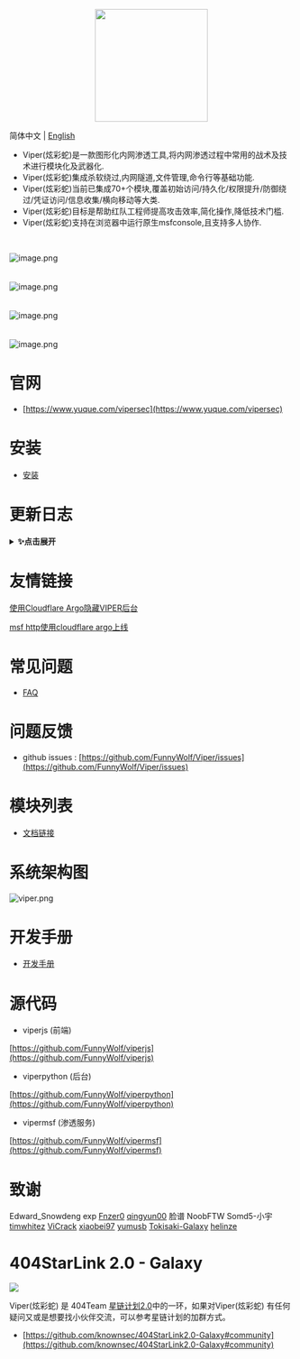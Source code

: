 <p align="center">
   <img width="200" src="https://cdn.nlark.com/yuque/0/2020/svg/159259/1590851265515-f865560b-ba50-4ca3-b2f6-5e8db3268da1.svg#align=left&display=inline&height=200&margin=%5Bobject%20Object%5D&name=logo.svg&originHeight=200&originWidth=200&size=1378&status=done&style=none&width=200">
</p>

简体中文 | [English](./README_EN.md)

- Viper(炫彩蛇)是一款图形化内网渗透工具,将内网渗透过程中常用的战术及技术进行模块化及武器化.
- Viper(炫彩蛇)集成杀软绕过,内网隧道,文件管理,命令行等基础功能.
- Viper(炫彩蛇)当前已集成70+个模块,覆盖初始访问/持久化/权限提升/防御绕过/凭证访问/信息收集/横向移动等大类.
- Viper(炫彩蛇)目标是帮助红队工程师提高攻击效率,简化操作,降低技术门槛.
- Viper(炫彩蛇)支持在浏览器中运行原生msfconsole,且支持多人协作.

<br>

![image.png](https://cdn.nlark.com/yuque/0/2021/png/159259/1631687579184-a2603220-9009-4240-9709-76b503fe8174.png?x-oss-process=image%2Fresize%2Cw_1504%2Climit_0)
<br>
<br>
<br>
![image.png](https://cdn.nlark.com/yuque/0/2021/png/159259/1628573079014-871d0573-ef2a-4267-974b-1026d6ed2466.png?x-oss-process=image%2Fresize%2Cw_1504%2Climit_0)
<br>
<br>
<br>
![image.png](https://cdn.nlark.com/yuque/0/2020/png/159259/1609217703998-8bebe969-7a26-4f75-b2cb-6dca34a39951.png#align=left&display=inline&height=511&margin=%5Bobject%20Object%5D&name=image.png&originHeight=1022&originWidth=2028&size=191127&status=done&style=none&width=1014)
<br>
<br>
<br>
![image.png](https://cdn.nlark.com/yuque/0/2020/png/159259/1609217723155-f57417f1-2229-4386-888a-c8608449643c.png#align=left&display=inline&height=511&margin=%5Bobject%20Object%5D&name=image.png&originHeight=1022&originWidth=2028&size=296317&status=done&style=none&width=1014)
<br>

# 官网

- [https://www.yuque.com/vipersec](https://www.yuque.com/vipersec)

# 安装

- [安装](https://www.yuque.com/vipersec/help/olg1ua)

# 更新日志

<details>
<summary><b>✨点击展开</b></summary>

## 2023-09-14-19-59-43
### 优化
- 清理不必要的日志打印
- 合并metasploit-framework 6.3.34版本
- 增加后台服务监控日志
- 渗透服务使用多线程模式,解决Session操作执行超时导致其他任务无法进行

### Bugfix
- fix Python Meterpreter断线后无法重连问题
  fix https://github.com/FunnyWolf/Viper/issues/145

## 20230827
### 优化
- 反溯源脚本nobody.sh可以快速使用初始nginx配置
- 合并metasploit-framework 6.3.32版本
- Viper后续使用构建时间作为版本号
### Bugfix
- fix https://github.com/FunnyWolf/Viper/issues/155
- fix https://github.com/FunnyWolf/Viper/issues/163
- fix https://github.com/FunnyWolf/Viper/issues/161

## v1.6.4 20230821
### 新功能
- 新增`判断Session是否运行在容器中`模块
### 优化
- session通过鼠标提示展示英文的地理位置信息
- Viper通过CI自动更新Geolite数据库
- Viper当前通过CI自动构建
- 优化模块运行部分前端提示信息
- 优化viperpython日志格式
- 提高`运行信息`执行速度
- 渗透服务异常时日志更详细说明异常类型
- 合并metasploit-framework 6.3.31版本
### Bugfix
- Fix https://github.com/FunnyWolf/Viper/issues/155 Session心跳显示999,msfrpc状态正常,界面显示渗透服务心跳异常
- Fix https://github.com/FunnyWolf/Viper/issues/150 session下载文件时会偶发性的下载了1m中断
- Fix https://github.com/FunnyWolf/Viper/issues/156 已经上线的session界面未显示
- Fix https://github.com/FunnyWolf/Viper/issues/153 日志逻辑问题

## v1.6.3 20230812
### 优化
- 调整vipermsf及viperpython日志级别及格式,便于定位问题
- 关闭vipermsf的cpulimit
- 新增vipermsf心跳异常提示
- 更新沙箱IP列表,参考项目: https://github.com/0x727/CloudSandbox
- 优化网络拓扑动态效果
- 合并metasploit-framework 6.3.30版本
### Bugfix
- Fix https://github.com/FunnyWolf/Viper/issues/150 session下载文件时会偶发性的下载了1m中断
- Fix https://github.com/FunnyWolf/Viper/issues/145 thin的pid文件未清除导致重启msf后台服务无法启动

## v1.6.3 20230812
### 优化
- 调整vipermsf及viperpython日志级别及格式,便于定位问题
- 关闭vipermsf的cpulimit
- 新增vipermsf心跳异常提示
- 更新沙箱IP列表,参考项目: https://github.com/0x727/CloudSandbox
- 优化网络拓扑动态效果
- 合并metasploit-framework 6.3.30版本
### Bugfix
- Fix https://github.com/FunnyWolf/Viper/issues/150 session下载文件时会偶发性的下载了1m中断
- Fix https://github.com/FunnyWolf/Viper/issues/145 thin的pid文件未清除导致重启msf后台服务无法启动

## v1.6.2 20230802
### 优化
- 优化Session Timeout默认值,断线可自动切换传输协议
- reverse_http监听不再返回404页面,直接关闭连接
- 优化`网络拓扑`,根据载荷类型确认方向并动态显示当前存活的连接
- 合并metasploit-framework 6.3.28版本
### Bugfix
- Socks5代理在存在连接时无法正确关闭问题


## v1.6.1 20230709
### 优化
- 合并metasploit-framework 6.3.25版本
### Bugfix
- 修复NAT网络Linux主机(各大云厂商VPS)IP显示为::1问题
- 修复NAT网络Linux主机(各大云厂商VPS)上线生成多个主机问题


## v1.6.0 20230701
### 优化
- 优化反溯源方案 [文档链接](https://www.yuque.com/vipersec/help/ilwe2iprztf9hlqv)
- 优化`内存执行C#可执行文件(Bypass)`模块
- `关于VIPER`中可以快捷查看最新版本
- 合并metasploit-framework 6.3.24版本

## v1.5.30 20230617
### 新功能
- Viper所有功能都可通过右下角链接跳转到对应文档
### 优化
- `监听防火墙`前端UI优化
- `只显示Session`功能可在主页面使用
- 合并metasploit-framework 6.3.22版本
### Bugfix
- 修复python类型payload断线后无法重连及无法清理历史网络连接问题


## v1.5.29 20230522
### 优化
- 端口转发记录新增连接提示
- 模块运行结果记录运行模块的sessionid
- 适配reverse_tcp_ssl类型payload
- 合并metasploit-framework 6.3.18版本
### Bugfix
- 修复sock4a/socks5代理无法使用问题
- 修复session长时间运行导致内存占用过高问题

## v1.5.28 20230506
### 新功能
- 新增`只显示Session`功能(首页和网络拓扑更简洁)
- 面向互联网的handler被扫描(网络测绘)时会在Notice提示
### 优化
- 合并metasploit-framework 6.3.16版本
### Bugfix
- 修复无法修改包含中文内容的文件问题
- 修复`文件管理`无法上传文件问题


## v1.5.27 20230429
### 新功能
- 新增`基础LoaderShellcode分离免杀(Linux)`模块
- Viper支持安装历史版本(最早支持1.5.26)
### 优化
- 合并metasploit-framework 6.3.15版本
### Bugfix
- 修复Python类型payload无法上线问题
- 修复`命令终端`输出中文报错问题(提示执行超时)
- 修复Session`通信信道`功能无法使用问题

## v1.5.26 20230205
### 优化
- 合并metasploit-framework 6.3.2版本 (更新多个域渗透模块)

### Bugfix
- 修复 https://github.com/FunnyWolf/Viper/issues/93
- 修复 https://github.com/FunnyWolf/Viper/issues/120

## v1.5.25 20221016
### 优化
- 合并metasploit-framework 6.2.23版本
- 新增BOF支持


## v1.5.24 20220911
### 新功能
- 新增`UI提示框获取用户输入的密码`模块
### 优化
- mitmproxy开放公网访问,添加http代理认证
- msfrpc web组件由puma替换为thin,减少cpu占用
- msfrpc默认开启cpulimit 50%
- msfrpc使用OJ为默认json组件,替换yajl(yajl历史出现过多个dos漏洞)
- 更新Django 4.0
- 合并metasploit-framework 6.2.18版本

## v1.5.23 20220807
### 优化
- 合并metasploit-framework 6.2.12版本

### Bugfix
- 修复yajl-ruby bug导致的`渗透服务`无响应问题/msf cpu占用100%问题/内存占用过高问题
- [yajl-ruby commit](https://github.com/brianmario/yajl-ruby/commit/e8de283a6d64f0902740fd09e858fc3d7d803161)

## v1.5.22 20220614
### 优化
- 优化viperpython与vipermsf定时心跳逻辑,解决渗透服务无响应问题
- 合并metasploit-framework 6.2.3版本



## v1.5.21 20220521
### 优化
- 更新`内网代理`提示
- 优化`被动扫描`模块加载逻辑,提高性能
- 合并metasploit-framework 6.1.44版本
### Bugfix
- `FOFA`报错问题[issues](https://github.com/FunnyWolf/Viper/issues/87)

## v1.5.20 20220409
### 新功能
- 新增`分卷压缩目录/文件(7z)`模块
### 优化
- 合并metasploit-framework 6.1.38版本


## v1.5.19 20220328
### 优化
- Session文件管理增加缓存,优化首次打开速度
- 合并metasploit-framework 6.1.36版本
### Bugfix
- 修复无法使用migrate命令问题
- 修复无法创建虚拟监听问题
- 修复`Windows UAC绕过`运行报错问题

## v1.5.18 20220311
### 优化
- Viper重启后不再自动加载历史监听,而是生成对应的虚拟监听并加入`备份`标签,便于用户手动恢复
- 调用jemalloc编译ruby解释器,优化MSF内存占用
- 合并metasploit-framework 6.1.34版本
### Bugfix
- 修复reverse_https监听关闭后端口占用问题
- to_handler生成的监听当前在WEBUI正确显示

## v1.5.17 20220305
### 新功能
- 支持在UI界面中使用Android类型`监听载荷`
### 优化
- 合并metasploit-framework 6.1.33版本
### Bugfix
- 修复MSFRPC生成大量127.0.0.1网络链接问题
- 修复Docker Health Check导致生成大量TIME_WAIT链接问题

## v1.5.16 20220226
### 优化
- 优化部分UI,适配Macox
- 合并metasploit-framework 6.1.32版本
### Bugfix
- 修复`伪造成Word文档的exe文件`某些情境下无法清理exe问题
- 修复Python,Java,Android类型Payload无法上线问题


## v1.5.15 20220213
### 优化
- 优化部分UI布局
- 删除Session增加二次确认
- `通信通道`适配大部分Payload
- 合并metasploit-framework 6.1.30版本
### Bugfix
- 修复`手机摄像头拍照` MIUI崩溃问题

## v1.5.14 20220206
### 新功能
- 新增三个Android教学演示模块(获取目标手机短信/通话记录/通讯录)(手机摄像头拍照)(手机录制音频)
- 新增`通信通道`功能,多级内网渗透更加便捷 [readme](https://www.yuque.com/vipersec/blog/gssfbg)
### 优化
- 合并metasploit-framework 6.1.29版本


## v1.5.13 20220111
### 新功能
- 新增Zoomeye API接口
- 新增`DNSLog服务器`模块

### 优化
- 删除`全网扫描`debug接口(手工导入功能可完全代替此接口)
- Log4j Payload回显Java version,OS arch,OS version
- 优化`全网扫描`流水线逻辑,当前不会影响心跳数据传输
- 合并metasploit-framework 6.1.25版本

### Bugfix
- 修复`VMware Horizon Log4j Rce`超时参数不生效问题



## v1.5.12 20211231

### 新功能

- 新增被动扫描模块框架
- 新增`VMware Horizon Log4j Rce`全网扫描模块
- 新增`LDAP Server`模块,图形化管理LDAPServer

### 优化

- Log4j RCE被动扫描功能更新为被动扫描模块
- 更新Log4j RCE的bypass WAF payload
- `Log4j RCE被动扫描模块`新增超时参数


## v1.5.10 20211216

### 新功能

- 新增Log4j被动扫描功能
- VIPER+crawlergo组合使用可实现全自动主动扫描Log4j漏洞

### Log4j被动扫描

- 自动替换GET请求参数为Payload
- 自动替换POST请求参数为Payload
- 自动替换POST请求JSON中值为Payload
- 自动替换跳过密码字段
- 自动在headers中添加Payload(依据字典轮询)
- Payload包含原始Payload与绕过WAF的Payload
- Payload中包含UUID,可根据DNSLOG记录查找具体触发漏洞的请求内容

### Log4j自动化主动扫描

- 通过chrome headless + 爬虫的方式获取自动获取页面所有请求,将请求导入到被动proxy中,实现自动化扫描

### Log4j扫描使用文档

- [中文文档](https://www.yuque.com/vipersec/blog/lgrqm4)

## v1.5.9 20211204

### 优化

- 合并metasploit-framework 6.1.18版本
- 更新ruby3.0

### Bugfix

- 修复执行FOFA搜索失败问题

## v1.5.8 20211126

### 新功能

- 新增`Syscall的Visual Studio工程`模块

### 优化

- `全网扫描`UI更新,操作更便捷并新增手动导入功能
- 添加部分日志(心跳数据部分)
- 合并metasploit-framework 6.1.17版本

### Bugfix

- 修复无法加载pem证书问题

## v1.5.7 20211115

### 优化

- `全网扫描`添加Debug接口
- webdelivery当前不再强制绑定target与payload
- puma及ipgeo功能优化
- 部分前端交互优化
- 合并metasploit-framework 6.1.15版本

### Bugfix

- 修复ipgeo异常处理导致监听异常问题
- 修复重启viper后udp类型监听重复添加问题

## v1.5.6 20211031

### 新功能

- 新增`监听防火墙`功能
- 新增`直接windows系统调用规避技术`模块

### 优化

- reverse_http(s)在网络断开时超时时间从21秒(Windows默认)更新为3秒
- 当前Session默认用不过期,不会自动退出
- 合并metasploit-framework 6.1.13版本

### Bugfix

- 修复`sessionExpirationTimeout`为0时reverse_tcp无法连接问题
- 修复UI界面无法获取默认lhost参数问题

## v1.5.5 20211024

### 新功能

- 新增`CVE-2021-40449提权`模块
- 新增WebUI一键下载Viper所有日志

### 优化

- 合并metasploit-framework 6.1.12版本

### Bugfix

- 修复Socks代理关闭后端口占用问题

## v1.5.4 20211017

### 新功能

- 新增`MS17-010利用(CSharp)`模块

### 优化

- 合并metasploit-framework 6.1.11版本

### Bugfix

- 修复重复添加reverse_http(s)监听时无法上线Session问题

## v1.5.3 20211010

### 优化

- 优化MSFCONSOLE使用体验
- 合并metasploit-framework 6.1.10版本

### 视频

https://www.bilibili.com/video/BV1Yb4y1Y75r/

<br/>

## v1.5.2 20211007

### 优化

- 登录界面多语言支持
- 合并metasploit-framework 6.1.9版本

## v1.5.1 20210926

### 新功能

- 新增`获取互联网出口IP`模块
- session进程列表新增搜索过滤

### 优化

- 杀毒软件显示支持英文版
- 优化内网扫描模块输出格式
- 优化`运行模块`功能的性能及UI
- 合并metasploit-framework 6.1.8版本

### Bugfix

- 修复不显示杀毒软件名称问题

### 视频

https://www.bilibili.com/video/BV1PQ4y1C7w7/

## v1.5.0 20210919

### 新功能

- VIPER已支持英文版

### 优化

- 优化session上线通知格式
- 合并metasploit-framework 6.1.7版本

### Bugfix

- 修复ExitOnSession未生效问题
- 修复exploit模块bind监听不生效问题

## v1.4.2 20210904

### 新功能

- 新增`利用云函数上线(腾讯API网关)`模块

### 优化

- 使用Unix socketpair替换127.0.0.1 socketpair,提高性能
- 优化`监听`功能,新增HttpHostHeader参数
- 屏蔽session的ids检查
- 合并metasploit-framework 6.1.5版本

### Bugfix

- 修复部分模块任务无法删除问题
- 修复MSF中channel未释放问题
- 修复`克隆Https证书`证书长度问题,适配SSLVersion新特性
- 修复stream挂起导致使用linux内网路由与命令执行后session无响应问题

## v1.4.1 20210828

### 优化

- 优化`Msfconsole`切换到shell终端时显示效果
- 优化`内网代理`UI界面
- `主机管理`功能合并到`内网代理`中

### Bugfix

- 修复vps中webdelivery运行超时问题
- 修复`运行信息`无法获取问题
- 修复`Msfconsole`中linux shell命令行无法使用问题

## v1.4.0 20210822

### 新功能

- 新增`Windows已安装软件`模块

### 优化

- 优化Session地理位置获取功能(使用qqwry)
- 优化`监听载荷``命令终端`等功能UI
- 升级到Python3.9
- 合并metasploit-framework 6.1.2版本

### Bugfix

- 修复meterpreter中文乱码问题
- 修复无法加载历史监听问题

## v1.3.20 20210815

### 新功能

- 新增`WebDelivery`功能

### 优化

- 优化多级内网中网络传输稳定性及传输速度(通过优化rex-core实现)
- 合并metasploit-framework 6.1.1版本

## v1.3.19 20210808

### 新功能

- 新增`Sharpwmi横向移动`模块
- 新增`EfsPotato提权`模块
- 新增`Invoke-WMIExec哈希传递`模块

### 优化

- 优化`内网端口扫描`IP地址输入格式
- 优化`内网端口扫描与服务识别`IP地址输入格式
- 合并metasploit-framework 6.0.57版本

## v1.3.18 20210801

### 优化

- `PSEXEC明文/哈希传递` `WMI明文传递`模块增加执行进度输出
- 增加`session_info`超时时间,适配监听未唤醒场景
- 删除`域信任信息`模块(不稳定)
- 优化部分UI输出格式
- 合并metasploit-framework 6.0.56版本

## v1.3.17 20210726

### 新功能

- 新增`查找杀毒软件进程`模块

### 优化

- 优化`生成载荷`功能,更新UI并支持所有格式
- `上传文件并执行`功能支持复用已上传文件(适配弱网场景)
- 删除`ms17-010利用`模块(不稳定)
- 优化部分模块文本
- 持久化模块支持自定义loader
- 合并metasploit-framework 6.0.55版本

## v1.3.16 20210718

### 新功能

- 新增模块`异步Netbios扫描`

### 优化

- uwsgi使用多线程,适配多人协作场景
- 更新`WMI哈希传递` `WMI明文传递` 模块说明
- 更新`内网ARP扫描`权限需求标签
- `reverse_https`类型`监听载荷`自动选择一个证书
- 优化部分前端UI
- 移除密码最小长度限制(Hacker like 123456)
- 上传文件增加自动重试功能(适配弱网场景)
- 合并metasploit-framework 6.0.54版本

### Bugfix

- 修复重复显示`255.255.255.255`主机问题
- 修复修改密码后缓存Token未失效问题
- 修复Linux主机上传文件进度异常问题

## v1.3.15 20210711

### 新功能

- 全新的主机与权限操作界面,适配实战中大量主机及大量权限等场景
- `Msfconsole`当前可以在独立的浏览器窗口打开使用

### 优化

- 优化viper中超时机制,不同操作设置不同的超时时间
- 上传下载文件时`实时信息`中显示进度信息
- 合并metasploit-framework 6.0.53版本

## v1.3.14 20210704

### 新功能

- 新增`自守护免杀ShellcodeLoader(Linux)`模块

### 优化

- 优化弱网条件下下载大文件的成功率
- 优化`伪造成Word文档的exe文件`模块进程名称
- 优化reverse_dns校验等待时间
- 优化`基础ShellcodeLoader免杀(Linux)`readme
- 内置最新的mimikatz文件
- metasploit-framework可正确使用所有python类型模块
- 合并metasploit-framework 6.0.52版本

### Bugfix

- 修复无法修改密码问题
- 修复开发环境(Windows)分隔符问题

## v1.3.13 20210627

### 新功能

- Viper已支持DNS协议上线Session
- 新增`reverse_dns`类型载荷
- 新增`伪造成Word文档的exe文件`模块

### 优化

- 微调部分前端样式
- 合并metasploit-framework 6.0.51版本

## v1.3.12 20210620

### 新功能

- 新增`压缩目录并回传`模块
- 新增`内网Ping扫描`模块

### 优化

- 微调部分前端样式
- 调整`随机身份生成`模块分类
- `reverse_http(s)`类型监听新增部分proxy相关参数
- 合并metasploit-framework 6.0.50版本

### Bugfix

- 修复输入字符为None导致模块日志输出异常问题

## v1.3.11 20210613

### 新功能

- 新增`随机身份生成`模块
- 新增`内网Netbios&SMB扫描`模块
- 新增`NtCreateSection进程注入`模块
- `主机信息`展示内网信息收集获取的信息(原`主机信息`功能改为`运行信息`)

### 优化

- 优化`网络拓扑`UI展示
- `网络拓扑`可在独立窗口打开
- 优化`运行模块`UI
- 更新内置的7个免杀模板代码
- 删除reverse_https类型监听证书必选标识
- 合并metasploit-framework 6.0.49版本

### Bugfix

- 修复`Windows系统服务持久化`编译错误

## v1.3.10 20210606

### 新功能

- 新增`Docker HealthCheck`功能,检查Viper运行状态

### 优化

- 优化`生成载荷`调用的代码模板
- 优化`源码免杀elf`依赖,当前静态加载glibc2.5,适配所有主流Linux系统
- 优化持久化模块loader代码,功能解耦合
- 新增base64的shellcode编码
- 合并metasploit-framework 6.0.48版本

### Bugfix

- 删除`一句话下载`中powershell相关命令

## v1.3.9 20210530

### 优化

- 主控台新增文档链接
- 切换到`监听载荷`自动更新数据
- 设置SessionExpirationTimeout默认时间为1年
- 优化7个持久化模块,由`分离免杀`载荷修改为`源码免杀`载荷
- 新增`源码免杀DLL`功能C++源码
- 合并metasploit-framework 6.0.47版本

### Bugfix

- 修复`Callback免杀(EnumChildWindows)`源码缺失问题
- 修复`Callback免杀(EnumWindows)`源码typo

## v1.3.8 20210523

### 新功能

- 新增多窗口功能,当前支持`文件管理`窗口

### 优化

- 合并metasploit-framework 6.0.46版本

### Bugfix

- 修复使用locathost,127.0.0.1时前端无法访问问题

## v1.3.7 20210516

### 新功能

- 新增`基础ShellcodeLoader免杀(Linux)`模块
- 新增`监听载荷`-`源码免杀elf`选项

### 优化

- Linux监听`生成载荷`默认调用`源码免杀elf`
- bind_tcp载荷rhost参数自动填充
- 合并metasploit-framework 6.0.45版本

## v1.3.6 20210509

### 新功能

- 新增`上传并执行可执行文件`模块,用于`自动编排`场景

### 优化

- 优化`网络拓扑`前端UI
- 优化`关于VIPER`跳转提示
- 优化Websocket心跳机制,token失效时自动跳转到登录页
- 合并metasploit-framework 6.0.44版本

### Bugfix

- 修复reverse_http类型Session网络连接显示127.0.0.1问题(MSF原生BUG)
- 修复模块中使用cmd_exec时超时无法处理问题(MSF原生BUG)

## v1.3.5 20210503

### 新功能

- 新增`自动编排`功能,用于自动持久化,自动信息收集等
- 监听配置新增`自动unhook`配置

### 优化

- 优化`session监控`功能,通知中包含权限详细信息
- 合并metasploit-framework 6.0.43版本

## v1.3.4 20210425

### 新功能

- 新增"获取Windows补丁列表"模块,用于演示模块开发
- `全网扫描`新增360Quake接口
- `全网扫描`添加Mock数据,用于模块开发调试

### 优化

- 优化`全网扫描`前端UI
- 优化`全网扫描`模块框架,无需修改MSF代码即可开发模块
- 优化reverse_tcp,socks代理DDos提示
- 更新GeoLite2数据库
- 合并metasploit-framework 6.0.42版本

### Bugfix

- 修复session_host异常导致主界面无法显示问题

## v1.3.3 20210418

### 新功能

- Viper(炫彩蛇)当前已支持自定义mettle
- 所有免杀模块支持导出C++源码(VS工程),方便用户自定义修改

### 优化

- 支持Linux类型Sesison的pid显示(mettle定制)
- 合并metasploit-framework 6.0.41版本

### Bugfix

- 修复一次性删除大量主机时返回502错误码问题

## v1.3.2 20210411

### 新功能

- Viper(炫彩蛇)被暴力破解时发送消息提示
- `reverse_https`监听添加心跳抖动,规避流量检测
- 新增`父进程PID伪装规避检测`模块

### 优化

- 优化主界面网络状态展示
- 优化`网络拓扑` `监听载荷` `Console`前端UI
- 更新`平台设置`相关链接
- 优化`255.255.255.255`主机处理逻辑
- uwsgi修改为单线程
- 优化系统初始化流程
- 合并metasploit-framework 6.0.40版本

### Bugfix

- 修复`reverse_https`类型监听非法请求TCP连接无法释放问题(MSF原生BUG)

## v1.3.1 20210404

### 新功能

- 新增`反溯源配置`

### 优化

- redis及msfrpc使用动态密码
- `网络拓扑`新增权限类型节点
- gencert.sh当前可检查用户输入是否有效
- 优化模块相关部分代码
- 合并metasploit-framework 6.0.39版本

### Bugfix

- 修复免杀模块运行错误问题
- 修复`端口扫描`及`端口扫描与服务识别`模块在Linux类型权限下运行失败问题
- 修复gencert.sh脚本不能强制替换问题
- 修复os.path.join任意文件读取问题

## v1.3.0 20210328

### 新功能

- 新增`网络拓扑`功能

### 优化

- 免杀类型模块归类到`执行`类别
- Session列表中新增Pid信息
- 优化主机信息管理部分代码

### Bugfix

- 修复Session心跳超时显示效果错误问题
- 合并metasploit-framework 6.0.38版本

## v1.2.6 20210321

- 新增`获取向日葵密码`模块(by Somd5-小宇)
- 新增`内存执行C#可执行文件(Bypass)`模块
- 新增`Reverse_https直连免杀`模块
- 新增`Reverse_TCP_RC4直连免杀`模块
- 优化reverse_http/reverse_https类型载荷的稳定性
- 优化reverse_http/reverse_https类型载荷的隐蔽性
- 优化reverse_https监听逻辑,当前不在默认使用偏执模式
- 优化reverse_http/reverse_http监听载荷,LURI默认使用随机路径
- 优化reverse_tcp_rc4监听载荷,rc4密码默认使用随机字符串
- 优化模块UI,当前模块支持展示多个作者
- 优化载荷生成,当前可直接生成适配python代码的shellcode
- 优化心跳展示逻辑,当前直接展示心跳秒数
- 修复浏览器缓存导致页面加载失败问题
- 修复同时执行多个操作时排队阻塞问题
- 更新metasploit-framework到6.0.37版本

## v1.2.5 20210314

- 新增`Windows注册表Run键值持久化(C#)`模块
- 新增模块文档,可在模块说明中直接打开当前模块的使用文档
- 新增修改Nginx证书及端口功能
- 优化免杀模块,适配x86
- 优化运行模块前端UI

## v1.2.4 20210306

- 新增`迁移权限到CobaltStrike`模块
- 新增`SweetPotato提权`模块
- 新增`Ladon7.0 C#插件`模块
- 新增`Callback免杀(CreateThreadpoolWait)`模块
- 新增`Callback免杀(CreateTimerQueue)`模块
- 新增`Callback免杀(EnumChildWindows)`模块
- 新增`Callback免杀(EnumWindows)`模块
- 优化`文件列表`功能
- 修复`主机信息`显示错位问题
- 修复启动后无法获取模块列表问题
- 更新metasploit-framework到6.0.34版本

## v1.2.3 20210228

- 新增`内存执行C#可执行文件`模块接口
- 新增`内存执行C#可执行文件`模块接口样例模块
- 新增`获取浏览器密码模块(C#)`(基于`内存执行C#可执行文件`模块接口)
- 优化CONSOLE,新增清除按钮及重置按钮
- 优化Session信息栏,新增监听ID信息,便于观察Session连接到哪个监听
- 修复Java类型的Payload无法连接问题
- 修复MS17-010在某些场景中无法返回错误信息问题
- 修复socks代理无法使用问题
- 重构viperpython代码,当前代码结构更易于二次开发
- 更新metasploit-framework到6.0.33版本

## v1.2.2 20210221

- 增加自动化迁移进程功能
- 增加Server酱通知Bot
- 优化Session监控功能
- 优化运行模块前端UI
- 修复`内网端口扫描`模块参数校验错误问题
- 修复`获取Windows浏览器密码`模块执行失败问题
- 更新metasploit-framework到6.0.32版本

## v1.2.1 20210131

- 优化主控台UI,操作主机及权限更便捷
- 修复当前任务数量不显示问题
- 修复部分前端组件重复渲染问题
- 修复前后端时间不一致时权限心跳信息显示错误问题
- 修复使用命令终端执行操作系统命令失败问题
- 更新metasploit-framework到6.0.29版本

## v1.2.0 20210124

- 修复首次使用无法获取token导致黑屏问题
- 修复通知列表及模块结果列表时间不更新问题
- 修复浏览器时间与VPS时间不一致导致Session心跳显示异常问题
- 修复msfconsole选择自动复制功能页面报错问题
- 优化socks代理功能
- 优化log功能,当前可在宿主机log目录查看所有日志
- 优化登录校验,当前不允许使用默认密码登录系统
- 优化自定义模块功能

## v1.1.8 20210117

- 数据库文件挂载本地目录,容器重启/容器删除/镜像更新后数据不丢失
- 容器重启/容器删除/镜像更新后自动恢复上次运行的监听
- 使用react hooks重构前端,提升开发与运行效率
- 聊天功能可切换用户头像,用于多用户协同作战
- 修复丢失Token导致上传文件失败问题

## v1.1.7 20201227

- 将thin切换为puma,提高性能
- 优化前端websocket传输逻辑

## v1.1.6 20201219

- 优化payload生成功能(适配隐藏C2功能)
- 简化模块编写,简化API接口
- 新增内存执行pe文件模块
- 修改SSL默认秘钥为2048位
- Payload加入HttpHostHeader参数
- 优化Session及主机操作UI
- 修复全网扫描UI错误
- 修改渗透服务启动参数,增强长时间运行时稳定性
- 修改内部组件通讯方式为unix socket,减少系统网络资源占用
- 合并 msf 6.0.23版本

## v1.1.5 20201025

- 合并msf6.0.13版本
- 优化msfrpc性能

## v1.1.4 20201016

- 优化UI界面
- 精简Handler参数展示
- 控制台当前使用Https
- 新增SSL证书生成/校对时间教程
- 模块新增警示提示功能
- 修复全网扫描错误提示显示失败问题
- reverse_http新增不免杀提示
- 生成载荷时自动提示LHOST
- 优化获取系统权限模块
- 优化Session与主机的排序逻辑
- 优化进程管理功能
- 修复bypass uac 无法运行问题
- 优化新增用户模块用户组判断逻辑
- 运行python模块适配python2命令
- 注入进程可选择pe文件位置,便于注入到傀儡进程(如某数字浏览器)
- 合并metasploit-framework 6.0.10版本

## v1.1.3 20200928

- 新增Session文件修改功能
- 移除缓存监听功能,功能与虚拟监听合并
- 控制台当前使用Https
- 运行持久化模块后,可自动缓存监听配置,便于后续使用
- 支持存储域用户hash
- 优化休眠命令提示
- 优化msfconsole界面
- 合并metasploit-framework 6.0.9版本

## v1.1.2 20200911

- 修复无法清除失效session问题
- 新增克隆https证书模块
- 修复hashdump模块问题
- 优化全网扫描展示逻辑
- 修复psexec模块问题
- 新增生成服务类型exe
- 修复从meterpreter进入操作系统shell后CTRL+C无法退出问题
- 优化web msfconsole的操作逻辑
- 优化session监控功能,当前只监控初始化完成的session数量

## v1.1.1 20200827

- 新增java,php,python类型payload适配
- 新增 `vbulletin widget模板命令执行` 全网扫描模块
- 修复无法生成载荷的BUG

## v1.1.0 20200817

- 新增 `全网扫描` 功能

## v1.0.4 20200714

- 新增钓鱼邮件功能(人工判断沙箱)
- 新增源码免杀功能(windows)

## v1.0.3 20200620

- 合并metasploit-framework v5.0.95
- 优化错误提示
- 新增休眠session功能

## v1.0.2 20200518

- 合并metasploit-framework v5.0.90
- 优化前端UI细节
- 优化上传/下载Session文件操作

</details>

# 友情链接

[使用Cloudflare Argo隐藏VIPER后台](https://tokisaki.top/blog/viper-via-cloudflare-argo/)

[msf http使用cloudflare argo上线](https://tokisaki.top/blog/meterpreter-via-cloudflare-argo/)

# 常见问题

- [FAQ](https://www.yuque.com/vipersec/faq)

# 问题反馈

- github issues : [https://github.com/FunnyWolf/Viper/issues](https://github.com/FunnyWolf/Viper/issues)

# 模块列表

- [文档链接](https://www.yuque.com/vipersec/module)

# 系统架构图

![viper.png](https://cdn.nlark.com/yuque/0/2021/png/159259/1627364231093-768d3b07-e044-4a2d-a3fa-e9ebd92a0828.png)

# 开发手册

- [开发手册](https://www.yuque.com/vipersec/code)

# 源代码

- viperjs (前端)

[https://github.com/FunnyWolf/viperjs](https://github.com/FunnyWolf/viperjs)

- viperpython (后台)

[https://github.com/FunnyWolf/viperpython](https://github.com/FunnyWolf/viperpython)

- vipermsf (渗透服务)

[https://github.com/FunnyWolf/vipermsf](https://github.com/FunnyWolf/vipermsf)

# 致谢

Edward_Snowdeng exp
[Fnzer0](https://github.com/Fnzer0)
[qingyun00](https://github.com/qingyun00)
脸谱 NoobFTW Somd5-小宇
[timwhitez](https://github.com/timwhitez)
[ViCrack](https://github.com/ViCrack)
[xiaobei97](https://github.com/xiaobei97)
[yumusb](https://github.com/yumusb)
[Tokisaki-Galaxy](https://github.com/Tokisaki-Galaxy)
[helinze](https://github.com/helinze)

# 404StarLink 2.0 - Galaxy

![](https://github.com/knownsec/404StarLink-Project/raw/master/logo.png)

Viper(炫彩蛇) 是 404Team [星链计划2.0](https://github.com/knownsec/404StarLink2.0-Galaxy)中的一环，如果对Viper(炫彩蛇)
有任何疑问又或是想要找小伙伴交流，可以参考星链计划的加群方式。

- [https://github.com/knownsec/404StarLink2.0-Galaxy#community](https://github.com/knownsec/404StarLink2.0-Galaxy#community)
